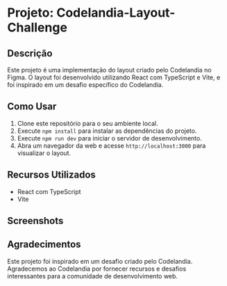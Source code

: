 # Projeto: Codelandia-Layout-Challenge

## Descrição
Este projeto é uma implementação do layout criado pelo Codelandia no Figma. O layout foi desenvolvido utilizando React com TypeScript e Vite, e foi inspirado em um desafio específico do Codelandia.

## Como Usar
1. Clone este repositório para o seu ambiente local.
2. Execute `npm install` para instalar as dependências do projeto.
3. Execute `npm run dev` para iniciar o servidor de desenvolvimento.
4. Abra um navegador da web e acesse `http://localhost:3000` para visualizar o layout.

## Recursos Utilizados
- React com TypeScript
- Vite

## Screenshots


## Agradecimentos
Este projeto foi inspirado em um desafio criado pelo Codelandia. Agradecemos ao Codelandia por fornecer recursos e desafios interessantes para a comunidade de desenvolvimento web.

